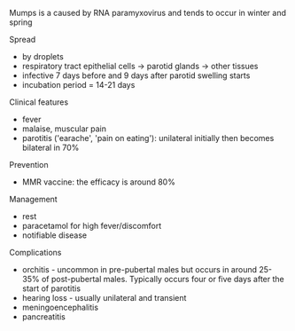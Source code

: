 Mumps is a caused by RNA paramyxovirus and tends to occur in winter and spring  
  
Spread  
* by droplets
* respiratory tract epithelial cells → parotid glands → other tissues
* infective 7 days before and 9 days after parotid swelling starts
* incubation period \= 14\-21 days

  
Clinical features  
* fever
* malaise, muscular pain
* parotitis ('earache', 'pain on eating'): unilateral initially then becomes bilateral in 70%

  
Prevention  
* MMR vaccine: the efficacy is around 80%

  
Management  
* rest
* paracetamol for high fever/discomfort
* notifiable disease

  
Complications  
* orchitis \- uncommon in pre\-pubertal males but occurs in around 25\-35% of post\-pubertal males. Typically occurs four or five days after the start of parotitis
* hearing loss \- usually unilateral and transient
* meningoencephalitis
* pancreatitis
